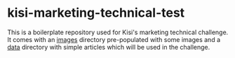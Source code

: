 # kisi-marketing-technical-test

This is a boilerplate repository used for Kisi's marketing technical challenge. It comes with an [images](./images/) directory pre-populated with some images and a [data](./data/) directory with simple articles which will be used in the challenge.
